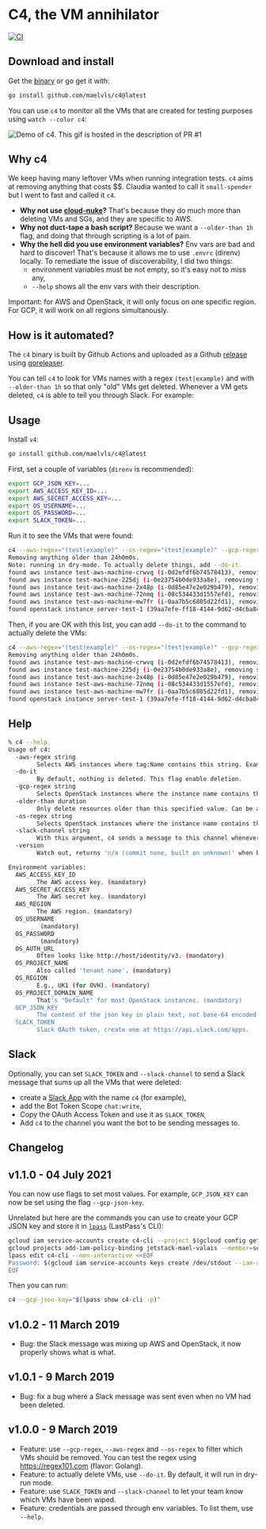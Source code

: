 # C4, the VM annihilator

[![CI](https://github.com/maelvls/c4/workflows/CI/badge.svg)](https://github.com/maelvls/c4/actions)

## Download and install

Get the [binary](https://github.com/maelvls/c4/releases) or go get it
with:

```sh
go install github.com/maelvls/c4@latest
```

You can use `c4` to monitor all the VMs that are created for testing
purposes using `watch --color c4`:

![Demo of c4. This gif is hosted in the description of PR #1](https://user-images.githubusercontent.com/2195781/77187108-3ef3d680-6ad4-11ea-986a-eff98cda5b20.gif)

## Why c4

We keep having many leftover VMs when running integration tests. `c4` aims
at removing anything that costs $$. Claudia wanted to call it
`small-spender` but I went to fast and called it `c4`.

- **Why not use [cloud-nuke](https://github.com/gruntwork-io/cloud-nuke)?**
  That's because they do much more than deleting VMs and SGs, and they are
  specific to AWS.
- **Why not duct-tape a bash script?** Because we want a `--older-than 1h`
  flag, and doing that through scripting is a lot of pain.
- **Why the hell did you use environment variables?** Env vars are bad and
  hard to discover! That's because it allows me to use `.envrc` (direnv)
  locally. To remediate the issue of discoverability, I did two things:
  - environment variables must be not empty, so it's easy not to miss any,
  - `--help` shows all the env vars with their description.

Important: for AWS and OpenStack, it will only focus on one specific
region. For GCP, it will work on all regions simultanously.

## How is it automated?

The `c4` binary is built by Github Actions and uploaded as a Github
[release](https://github.com/maelvls/c4/releases) using
[goreleaser](https://github.com/goreleaser/goreleaser).

You can tell `c4` to look for VMs names with a regex `(test|example)` and
with `--older-than 1h` so that only "old" VMs get deleted. Whenever a VM
gets deleted, `c4` is able to tell you through Slack. For example:

## Usage

Install `v4`:

```sh
go install github.com/maelvls/c4@latest
```

First, set a couple of variables (`direnv` is recommended):

```sh
export GCP_JSON_KEY=...
export AWS_ACCESS_KEY_ID=...
export AWS_SECRET_ACCESS_KEY=...
export OS_USERNAME=...
export OS_PASSWORD=...
export SLACK_TOKEN=...
```

Run it to see the VMs that were found:

```sh
c4 --aws-regex="(test|example)" --os-regex="(test|example)" --gcp-regex="(test|example)" --older-than=1h --slack-channel=test-channel
Removing anything older than 24h0m0s.
Note: running in dry-mode. To actually delete things, add --do-it.
found aws instance test-aws-machine-crwvq (i-0d2efdf6b74578413), removing since age is 171h17m33.371533s
found aws instance test-machine-225dj (i-0e23754b0de933a8e), removing since age is 216h0m13.371556s
found aws instance test-aws-machine-2x48p (i-0d85e47e2e029b479), removing since age is 192h39m34.371561s
found aws instance test-aws-machine-72nmq (i-08c534433d1557efd), removing since age is 215h48m52.371565s
found aws instance test-aws-machine-mw7fr (i-0aa7b5c6805d22fd1), removing since age is 188h10m19.371569s
found openstack instance server-test-1 (39aa7efe-ff18-4144-9d62-d4cba84dbd47), keeping it since age is 2m37.175715s
```

Then, if you are OK with this list, you can add `--do-it` to the command to
actually delete the VMs:

```sh
c4 --aws-regex="(test|example)" --os-regex="(test|example)" --gcp-regex="(test|example)" --do-it --older-than=1h --slack-channel=test-channel
Removing anything older than 24h0m0s.
found aws instance test-aws-machine-crwvq (i-0d2efdf6b74578413), removing since age is 171h17m33.371533s
found aws instance test-machine-225dj (i-0e23754b0de933a8e), removing since age is 216h0m13.371556s
found aws instance test-aws-machine-2x48p (i-0d85e47e2e029b479), removing since age is 192h39m34.371561s
found aws instance test-aws-machine-72nmq (i-08c534433d1557efd), removing since age is 215h48m52.371565s
found aws instance test-aws-machine-mw7fr (i-0aa7b5c6805d22fd1), removing since age is 188h10m19.371569s
found openstack instance server-test-1 (39aa7efe-ff18-4144-9d62-d4cba84dbd47), keeping it since age is 2m37.175715s
```

## Help

```sh
% c4 --help
Usage of c4:
  -aws-regex string
    	Selects AWS instances where tag:Name contains this string. Example: (test|example) (default ".*")
  -do-it
    	By default, nothing is deleted. This flag enable deletion.
  -gcp-regex string
    	Selects OpenStack instances where the instance name contains this string. Example: (test|example) (default ".*")
  -older-than duration
    	Only delete resources older than this specified value. Can be any valid Go duration, such as 10m or 8h. (default 24h0m0s)
  -os-regex string
    	Selects OpenStack instances where the instance name contains this string. Example: (test|example) (default ".*")
  -slack-channel string
    	With this argument, c4 sends a message to this channel whenever VMs are deleted (doesn't send anything when this flag isn't passed). Requires SLACK_TOKEN to be set.
  -version
    	Watch out, returns 'n/a (commit none, built on unknown)' when built with 'go get'.

Environment variables:
  AWS_ACCESS_KEY_ID
    	The AWS access key. (mandatory)
  AWS_SECRET_ACCESS_KEY
    	The AWS secret key. (mandatory)
  AWS_REGION
    	The AWS region. (mandatory)
  OS_USERNAME
    	 (mandatory)
  OS_PASSWORD
    	 (mandatory)
  OS_AUTH_URL
    	Often looks like http://host/identity/v3. (mandatory)
  OS_PROJECT_NAME
    	Also called 'tenant name'. (mandatory)
  OS_REGION
    	E.g., UK1 (for OVH). (mandatory)
  OS_PROJECT_DOMAIN_NAME
    	That's "Default" for most OpenStack instances. (mandatory)
  GCP_JSON_KEY
    	The content of the json key in plain text, not base-64 encoded. (mandatory)
  SLACK_TOKEN
    	Slack OAuth token, create one at https://api.slack.com/apps.
```

## Slack

Optionally, you can set `SLACK_TOKEN` and `--slack-channel` to send a Slack
message that sums up all the VMs that were deleted:

- create a [Slack App](https://api.slack.com/apps/) with the name `c4` (for
  example),
- add the Bot Token Scope `chat:write`,
- Copy the OAuth Access Token and use it as `SLACK_TOKEN`,
- Add `c4` to the channel you want the bot to be sending messages to.

## Changelog

## v1.1.0 - 04 July 2021

You can now use flags to set most values. For example, `GCP_JSON_KEY` can now be
set using the flag `--gcp-json-key`.

Unrelated but here are the commands you can use to create your GCP JSON key and
store it in [`lpass`](https://github.com/lastpass/lastpass-cli) (LastPass's
CLI):

```sh
gcloud iam service-accounts create c4-cli --project $(gcloud config get-value project | tr ':' '/')
gcloud projects add-iam-policy-binding jetstack-mael-valais --member=serviceAccount:c4-cli@$(gcloud config get-value project | tr ':' '/').iam.gserviceaccount.com --role=roles/compute.admin
lpass edit c4-cli --non-interactive <<EOF
Password: $(gcloud iam service-accounts keys create /dev/stdout --iam-account c4-cli@$(gcloud config get-value project | tr ':' '/').iam.gserviceaccount.com | jq -c)
EOF
```

Then you can run:

```sh
c4 --gcp-json-key="$(lpass show c4-cli -p)"
```

## v1.0.2 - 11 March 2019

- Bug: the Slack message was mixing up AWS and OpenStack, it now properly
  shows what is what.

## v1.0.1 - 9 March 2019

- Bug: fix a bug where a Slack message was sent even when no VM had been
  deleted.

## v1.0.0 - 9 March 2019

- Feature: use `--gcp-regex`, `--aws-regex` and `--os-regex` to filter
  which VMs should be removed. You can test the regex using
  <https://regex101.com> (flavor: Golang).
- Feature: to actually delete VMs, use `--do-it`. By default, it will run
  in dry-run mode.
- Feature: use `SLACK_TOKEN` and `--slack-channel` to let your team know
  which VMs have been wiped.
- Feature: credentials are passed through env variables. To list them, use
  `--help`.
